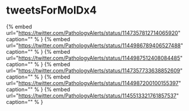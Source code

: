 # tweetsForMolDx4

{% embed url="https://twitter.com/PathologyAlerts/status/1147357812714065920"  caption="" % }
{% embed url="https://twitter.com/PathologyAlerts/status/1144986789406527488"  caption="" % }
{% embed url="https://twitter.com/PathologyAlerts/status/1144987512408084485"  caption="" % }
{% embed url="https://twitter.com/PathologyAlerts/status/1147357733638852609"  caption="" % }
{% embed url="https://twitter.com/PathologyAlerts/status/1144987200100155397"  caption="" % }
{% embed url="https://twitter.com/PathologyAlerts/status/1145513321761857537"  caption="" % }
